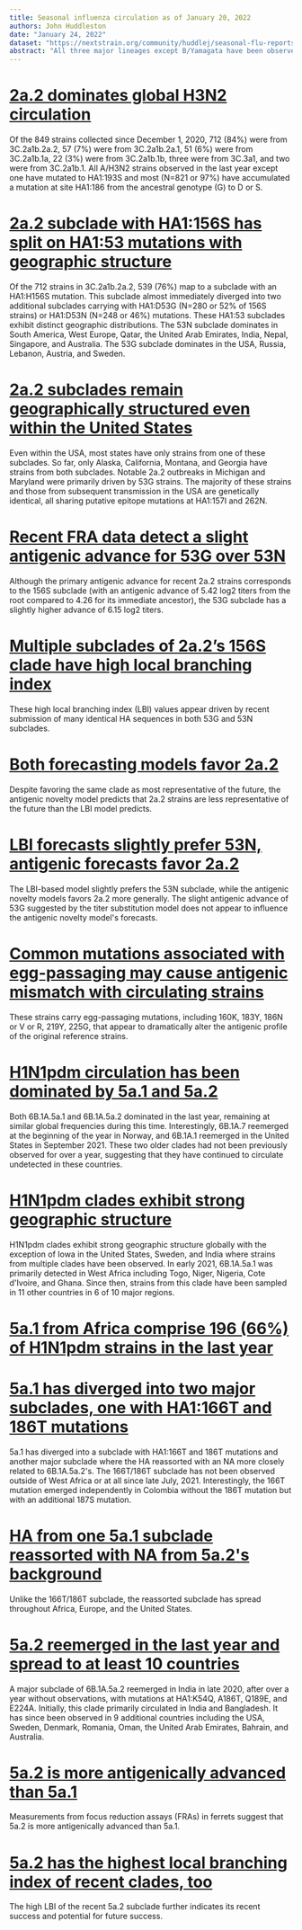 ```yaml
---
title: Seasonal influenza circulation as of January 20, 2022
authors: John Huddleston
date: "January 24, 2022"
dataset: "https://nextstrain.org/community/huddlej/seasonal-flu-reports/flu/seasonal/2022-01-20/h3n2/ha/2y/cell/fra?d=tree&f_epiweek=202050,202051,202052,202053,202101,202102,202103,202104,202105,202106,202107,202108,202109,202110,202111,202112,202113,202114,202115,202116,202118,202119,202120,202121,202122,202123,202124,202125,202126,202127,202128,202129,202130,202131,202132,202133,202134,202135,202136,202137,202138,202139,202140,202141,202142,202143,202144,202145,202146,202147,202148,202149,202150,202151,202152,202201,202202&p=full&r=division"
abstract: "All three major lineages except B/Yamagata have been observed since the start of the pandemic."
---
```


# [2a.2 dominates global H3N2 circulation](https://nextstrain.org/community/huddlej/seasonal-flu-reports/flu/seasonal/2022-01-20/h3n2/ha/2y/cell/fra?d=tree,map&f_epiweek=202050,202051,202052,202053,202101,202102,202103,202104,202105,202106,202107,202108,202109,202110,202111,202112,202113,202114,202115,202116,202118,202119,202120,202121,202122,202123,202124,202125,202126,202127,202128,202129,202130,202131,202132,202133,202134,202135,202136,202137,202138,202139,202140,202141,202142,202143,202144,202145,202146,202147,202148,202149,202150,202151,202152,202201,202202&p=grid&r=division)

Of the 849 strains collected since December 1, 2020, 712 (84%) were from 3C.2a1b.2a.2, 57 (7%) were from 3C.2a1b.2a.1, 51 (6%) were from 3C.2a1b.1a, 22 (3%) were from 3C.2a1b.1b, three were from 3C.3a1, and two were from 3C.2a1b.1.
All A/H3N2 strains observed in the last year except one have mutated to HA1:193S and most (N=821 or 97%) have accumulated a mutation at site HA1:186 from the ancestral genotype (G) to D or S.

# [2a.2 subclade with HA1:156S has split on HA1:53 mutations with geographic structure](https://nextstrain.org/community/huddlej/seasonal-flu-reports/flu/seasonal/2022-01-20/h3n2/ha/2y/cell/fra?branchLabel=aa&c=gt-HA1_53,156&d=tree,map,frequencies&f_epiweek=202050,202051,202052,202053,202101,202102,202103,202104,202105,202106,202107,202108,202109,202110,202111,202112,202113,202114,202115,202116,202118,202119,202120,202121,202122,202123,202124,202125,202126,202127,202128,202129,202130,202131,202132,202133,202134,202135,202136,202137,202138,202139,202140,202141,202142,202143,202144,202145,202146,202147,202148,202149,202150,202151,202152,202201,202202&gt=HA1.156S&label=clade:3C.2a1b.2a.2&p=grid&r=division)

Of the 712 strains in 3C.2a1b.2a.2, 539 (76%) map to a subclade with an HA1:H156S mutation.
This subclade almost immediately diverged into two additional subclades carrying with HA1:D53G (N=280 or 52% of 156S strains) or HA1:D53N (N=248 or 46%) mutations.
These HA1:53 subclades exhibit distinct geographic distributions.
The 53N subclade dominates in South America, West Europe, Qatar, the United Arab Emirates, India, Nepal, Singapore, and Australia.
The 53G subclade dominates in the USA, Russia, Lebanon, Austria, and Sweden.

# [2a.2 subclades remain geographically structured even within the United States](https://nextstrain.org/community/huddlej/seasonal-flu-reports/flu/seasonal/2022-01-20/h3n2/ha/2y/cell/fra?branchLabel=aa&c=gt-HA1_53,156&d=tree,map&f_country=Usa&f_epiweek=202050,202051,202052,202053,202101,202102,202103,202104,202105,202106,202107,202108,202109,202110,202111,202112,202113,202114,202115,202116,202118,202119,202120,202121,202122,202123,202124,202125,202126,202127,202128,202129,202130,202131,202132,202133,202134,202135,202136,202137,202138,202139,202140,202141,202142,202143,202144,202145,202146,202147,202148,202149,202150,202151,202152,202201,202202&gt=HA1.156S&label=clade:3C.2a1b.2a.2&m=div&p=grid&r=division)

Even within the USA, most states have only strains from one of these subclades.
So far, only Alaska, California, Montana, and Georgia have strains from both subclades.
Notable 2a.2 outbreaks in Michigan and Maryland were primarily driven by 53G strains.
The majority of these strains and those from subsequent transmission in the USA are genetically identical, all sharing putative epitope mutations at HA1:157I and 262N.

# [Recent FRA data detect a slight antigenic advance for 53G over 53N](https://nextstrain.org/community/huddlej/seasonal-flu-reports/flu/seasonal/2022-01-20/h3n2/ha/2y/cell/fra?branchLabel=aa&c=cTiterSub&d=tree&f_epiweek=202050,202051,202052,202053,202101,202102,202103,202104,202105,202106,202107,202108,202109,202110,202111,202112,202113,202114,202115,202116,202118,202119,202120,202121,202122,202123,202124,202125,202126,202127,202128,202129,202130,202131,202132,202133,202134,202135,202136,202137,202138,202139,202140,202141,202142,202143,202144,202145,202146,202147,202148,202149,202150,202151,202152,202201,202202&label=clade:3C.2a1b.2a.2&m=div&p=full&r=division)

Although the primary antigenic advance for recent 2a.2 strains corresponds to the 156S subclade (with an antigenic advance of 5.42 log2 titers from the root compared to 4.26 for its immediate ancestor), the 53G subclade has a slightly higher advance of 6.15 log2 titers.

# [Multiple subclades of 2a.2’s 156S clade have high local branching index](https://nextstrain.org/community/huddlej/seasonal-flu-reports/flu/seasonal/2022-01-20/h3n2/ha/2y/cell/fra?branchLabel=aa&c=lbi&d=tree&label=clade:3C.2a1b.2a.2&m=div&p=full)

These high local branching index (LBI) values appear driven by recent submission of many identical HA sequences in both 53G and 53N subclades.

# [Both forecasting models favor 2a.2](https://nextstrain.org/community/huddlej/seasonal-flu-reports/flu/seasonal/2022-01-20/h3n2/ha/2y/cell/fra?branches=hide&d=tree,frequencies&l=scatter&p=full&regression=show&scatterX=weighted_distance_to_future_by_cTiter_x-ne_star&scatterY=weighted_distance_to_future_by_ne_star-lbi)

Despite favoring the same clade as most representative of the future, the antigenic novelty model predicts that 2a.2 strains are less representative of the future than the LBI model predicts.

# [LBI forecasts slightly prefer 53N, antigenic forecasts favor 2a.2](https://nextstrain.org/community/huddlej/seasonal-flu-reports/flu/seasonal/2022-01-20/h3n2/ha/2y/cell/fra?branches=hide&c=gt-HA1_53,156&d=tree&l=scatter&p=full&regression=show&scatterX=weighted_distance_to_future_by_cTiter_x-ne_star&scatterY=weighted_distance_to_future_by_ne_star-lbi)

The LBI-based model slightly prefers the 53N subclade, while the antigenic novelty models favors 2a.2 more generally.
The slight antigenic advance of 53G suggested by the titer substitution model does not appear to influence the antigenic novelty model's forecasts.

# [Common mutations associated with egg-passaging may cause antigenic mismatch with circulating strains](https://nextstrain.org/community/huddlej/seasonal-flu-reports/flu/seasonal/2022-01-20/h3n2/ha/2y/egg/fra?branchLabel=aa&d=tree&label=clade:3C.2a1b.2a&m=div&p=full&s=A/Bangladesh/3005/2020,A/Bangladesh/3005/2020-egg,A/Cambodia/e0826360/2020,A/Cambodia/e0826360/2020-egg,A/Darwin/6/2021,A/Darwin/6/2021-egg,A/Darwin/9/2021,A/Darwin/9/2021-egg,A/Michigan/173/2020,A/Michigan/173/2020-egg,A/Tasmania/503/2020,A/Tasmania/503/2020-egg)

These strains carry egg-passaging mutations, including 160K, 183Y, 186N or V or R, 219Y, 225G, that appear to dramatically alter the antigenic profile of the original reference strains.

# [H1N1pdm circulation has been dominated by 5a.1 and 5a.2](https://nextstrain.org/community/huddlej/seasonal-flu-reports/flu/seasonal/2022-01-20/h1n1pdm/ha/2y/cell/hi?d=tree,map,frequencies&f_epiweek=202053,202101,202102,202103,202104,202105,202106,202107,202108,202109,202110,202111,202112,202113,202114,202115,202117,202118,202120,202121,202122,202123,202124,202126,202127,202129,202130,202131,202132,202133,202134,202135,202136,202137,202138,202139,202140,202141,202142,202143,202144,202145,202146,202147,202148,202149,202150,202151,202152,202201,202125&p=grid&r=division)

Both 6B.1A.5a.1 and 6B.1A.5a.2 dominated in the last year, remaining at similar global frequencies during this time.
Interestingly, 6B.1A.7 reemerged at the beginning of the year in Norway, and 6B.1A.1 reemerged in the United States in September 2021.
These two older clades had not been previously observed for over a year, suggesting that they have continued to circulate undetected in these countries.

# [H1N1pdm clades exhibit strong geographic structure](https://nextstrain.org/community/huddlej/seasonal-flu-reports/flu/seasonal/2022-01-20/h1n1pdm/ha/2y/cell/hi?d=map&f_epiweek=202053,202101,202102,202103,202104,202105,202106,202107,202108,202109,202110,202111,202112,202113,202114,202115,202117,202118,202120,202121,202122,202123,202124,202126,202127,202129,202130,202131,202132,202133,202134,202135,202136,202137,202138,202139,202140,202141,202142,202143,202144,202145,202146,202147,202148,202149,202150,202151,202152,202201,202125&p=full&r=division)

H1N1pdm clades exhibit strong geographic structure globally with the exception of Iowa in the United States, Sweden, and India where strains from multiple clades have been observed.
In early 2021, 6B.1A.5a.1 was primarily detected in West Africa including Togo, Niger, Nigeria, Cote d'Ivoire, and Ghana.
Since then, strains from this clade have been sampled in 11 other countries in 6 of 10 major regions.

# [5a.1 from Africa comprise 196 (66%) of H1N1pdm strains in the last year](https://nextstrain.org/community/huddlej/seasonal-flu-reports/flu/seasonal/2022-01-20/h1n1pdm/ha/2y/cell/hi?%3Fd=tree,map,frequencies&d=tree,map&f_clade_membership=6B.1A.5a.1&f_epiweek=202053,202101,202102,202103,202104,202105,202106,202107,202108,202109,202110,202111,202112,202113,202114,202115,202117,202118,202120,202121,202122,202123,202124,202126,202127,202129,202130,202131,202132,202133,202134,202135,202136,202137,202138,202139,202140,202141,202142,202143,202144,202145,202146,202147,202148,202149,202150,202151,202152,202201,202125&f_region=Africa&p=grid&r=division)

# [5a.1 has diverged into two major subclades, one with HA1:166T and 186T mutations](https://nextstrain.org/community/huddlej/seasonal-flu-reports/flu/seasonal/2022-01-20/h1n1pdm/ha/2y/cell/hi?%3Fd=tree,map,frequencies&branchLabel=aa&c=gt-HA1_166,186&d=tree,map&f_clade_membership=6B.1A.5a.1&f_epiweek=202053,202101,202102,202103,202104,202105,202106,202107,202108,202109,202110,202111,202112,202113,202114,202115,202117,202118,202120,202121,202122,202123,202124,202126,202127,202129,202130,202131,202132,202133,202134,202135,202136,202137,202138,202139,202140,202141,202142,202143,202144,202145,202146,202147,202148,202149,202150,202151,202152,202201,202125&label=clade:6B.1A.5a.1&p=grid&r=division)

5a.1 has diverged into a subclade with HA1:166T and 186T mutations and another major subclade where the HA reassorted with an NA more closely related to 6B.1A.5a.2's.
The 166T/186T subclade has not been observed outside of West Africa or at all since late July, 2021.
Interestingly, the 166T mutation emerged independently in Colombia without the 186T mutation but with an additional 187S mutation.

# [HA from one 5a.1 subclade reassorted with NA from 5a.2's background](https://nextstrain.org/community/huddlej/seasonal-flu-reports/flu/seasonal/2022-01-20/h1n1pdm/ha/2y/cell/hi:/community/huddlej/seasonal-flu-reports/flu/seasonal/2022-01-20/h1n1pdm/na/2y/cell/hi?c=gt-nuc_899,1250,1310&d=tree&f_epiweek=202053,202101,202102,202103,202104,202105,202106,202107,202108,202109,202110,202111,202112,202113,202114,202115,202117,202118,202120,202121,202122,202123,202124,202125,202126,202127,202129,202130,202131,202132,202133,202134,202135,202136,202137,202138,202139,202140,202141,202142,202143,202144,202145,202146,202147,202148,202149,202150,202151,202152,202201&p=full)

Unlike the 166T/186T subclade, the reassorted subclade has spread throughout Africa, Europe, and the United States.

# [5a.2 reemerged in the last year and spread to at least 10 countries](https://nextstrain.org/community/huddlej/seasonal-flu-reports/flu/seasonal/2022-01-20/h1n1pdm/ha/2y/cell/hi?branchLabel=aa&c=country&d=tree,map&f_epiweek=202053,202101,202102,202103,202104,202105,202106,202107,202108,202109,202110,202111,202112,202113,202114,202115,202117,202118,202120,202121,202122,202123,202124,202126,202127,202129,202130,202131,202132,202133,202134,202135,202136,202137,202138,202139,202140,202141,202142,202143,202144,202145,202146,202147,202148,202149,202150,202151,202152,202201,202125&label=clade:6B.1A.5a.2&p=grid&tl=country)

A major subclade of 6B.1A.5a.2 reemerged in India in late 2020, after over a year without observations, with mutations at HA1:K54Q, A186T, Q189E, and E224A.
Initially, this clade primarily circulated in India and Bangladesh.
It has since been observed in 9 additional countries including the USA, Sweden, Denmark, Romania, Oman, the United Arab Emirates, Bahrain, and Australia.

# [5a.2 is more antigenically advanced than 5a.1](https://nextstrain.org/community/huddlej/seasonal-flu-reports/flu/seasonal/2022-01-20/h1n1pdm/ha/2y/cell/hi?c=cTiterSub&d=tree&f_epiweek=202053,202101,202102,202103,202104,202105,202106,202107,202108,202109,202110,202111,202112,202113,202114,202115,202117,202118,202120,202121,202122,202123,202124,202126,202127,202129,202130,202131,202132,202133,202134,202135,202136,202137,202138,202139,202140,202141,202142,202143,202144,202145,202146,202147,202148,202149,202150,202151,202152,202201,202125&p=full&tl=division)

Measurements from focus reduction assays (FRAs) in ferrets suggest that 5a.2 is more antigenically advanced than 5a.1.

# [5a.2 has the highest local branching index of recent clades, too](https://nextstrain.org/community/huddlej/seasonal-flu-reports/flu/seasonal/2022-01-20/h1n1pdm/ha/2y/cell/hi?c=lbi&d=tree&f_epiweek=202053,202101,202102,202103,202104,202105,202106,202107,202108,202109,202110,202111,202112,202113,202114,202115,202117,202118,202120,202121,202122,202123,202124,202125,202126,202127,202129,202130,202131,202132,202133,202134,202135,202136,202137,202138,202139,202140,202141,202142,202143,202144,202145,202146,202147,202148,202149,202150,202151,202152,202201)

The high LBI of the recent 5a.2 subclade further indicates its recent success and potential for future success.
